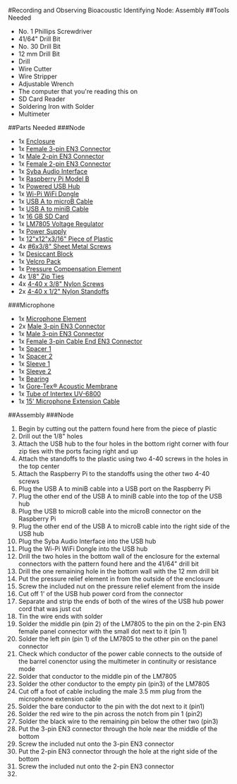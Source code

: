 #Recording and Observing Bioacoustic Identifying Node: Assembly
##Tools Needed
- No. 1 Phillips Screwdriver
- 41/64" Drill Bit
- No. 30 Drill Bit
- 12 mm Drill Bit
- Drill
- Wire Cutter
- Wire Stripper
- Adjustable Wrench
- The computer that you're reading this on
- SD Card Reader
- Soldering Iron with Solder
- Multimeter

##Parts Needed
###Node
- 1x [Enclosure](http://www.amazon.com/dp/B00HG8TS3Y/ref=wl_it_dp_o_pC_S_ttl?_encoding=UTF8&colid=H2U0Y6WJ23VC&coliid=I2G3479UF6VSP0)
- 1x [Female 3-pin EN3 Connector](http://www.alliedelec.com/search/productdetail.aspx?SKU=70214361)
- 1x [Male 2-pin EN3 Connector](http://www.alliedelec.com/search/productdetail.aspx?SKU=70214332)
- 1x [Female 2-pin EN3 Connector](http://www.alliedelec.com/search/productdetail.aspx?SKU=70214365)
- 1x [Syba Audio Interface](http://www.amazon.com/Syba-SD-CM-UAUD-Adapter-C-Media-Chipset/dp/B001MSS6CS/ref=sr_1_1?s=electronics&ie=UTF8&qid=1408040850&sr=1-1&keywords=usb+audio+adapter)
- 1x [Raspberry Pi Model B](http://www.amazon.com/RASPBERRY-MODEL-756-8308-Raspberry-Pi/dp/B009SQQF9C/ref=sr_1_1?ie=UTF8&qid=1408473974&sr=8-1&keywords=raspberry+pi+model+b)
- 1x [Powered USB Hub](http://www.amazon.com/Belkin-Aluminium-Powered-Adapter-Desktop/dp/B00K8AB1MI/ref=sr_1_1?ie=UTF8&qid=1408463292&sr=8-1&keywords=powered+usb+hub)
- 1x [Wi-Pi WiFi Dongle](http://www.amazon.com/Wi-Pi-Raspberry-802-11n-Wireless-Adapter/dp/B00BDW6D7I/ref=sr_1_15?ie=UTF8&qid=1408473936&sr=8-15&keywords=raspberry+pi+model+b+wifi+power)
- 1x [USB A to microB Cable](http://www.amazon.com/StarTech-com-Micro-USB-Cable-UUSBHAUB3RA/dp/B001AR4NC8/ref=sr_1_2?ie=UTF8&qid=undefined&sr=8-2&keywords=short+usb+micro+B+right+angle)
- 1x [USB A to miniB Cable](http://www.amazon.com/StarTech-1-Feet-Mini-USB-Cable/dp/B002L5U7N2/ref=sr_1_4?ie=UTF8&qid=1408466830&sr=8-4&keywords=1ft+usb+mini+B)
- 1x [16 GB SD Card](http://www.amazon.com/gp/product/B009QZH7D8)
- 1x [LM7805 Voltage Regulator](http://www.amazon.com/Through-Positive-Voltage-Regulator-L7805CV/dp/B00CMQ4NYO/ref=sr_1_2?ie=UTF8&qid=1409319128&sr=8-2&keywords=7805)
- 1x [Power Supply](http://www.amazon.com/Hitlights-110VAC-12VDC-Adapter-Transformer/dp/B007ME2HMQ/ref=sr_1_1?ie=UTF8&qid=1409319084&sr=8-1&keywords=12+vdc+transformer)
- 1x [12"x12"x3/16" Piece of Plastic](http://www.amazon.com/dp/B0070Z651Q/ref=biss_dp_t_asn)
- 4x [#6x3/8" Sheet Metal Screws](http://www.amazon.com/Sheet-Metal-Screw-Phillips-Stainless/dp/B00JXV4UP8/ref=sr_1_2?ie=UTF8&qid=undefined&sr=8-2&keywords=6x3%2F8+sheet+metal+screw)
- 1x [Desiccant Block](http://www.amazon.com/Dry-Brik-II-Desiccant-Blocks-6-Pack/dp/B000U0XCZA/ref=sr_1_2?ie=UTF8&qid=1409320779&sr=8-2&keywords=disposable+desiccant)
- 1x [Velcro Pack](http://www.amazon.com/Velcro-brand-Mini-Fasteners-White/dp/B00A2GMCE4/ref=sr_1_1?ie=UTF8&qid=1409320839&sr=8-1&keywords=velcro+dots)
- 1x [Pressure Compensation Element](http://www.sealingdevices.com/gore-vents)
- 4x [1/8" Zip Ties](http://www.amazon.com/Zip-Ties-inch-Qty-000/dp/B00BVFQD18/ref=sr_1_13?ie=UTF8&qid=1409321447&sr=8-13&keywords=1%2F8%22+zip+tie)
- 4x [4-40 x 3/8" Nylon Screws](http://www.amazon.com/dp/B000N8STWK/ref=biss_dp_t_asn)
- 2x [4-40 x 1/2" Nylon Standoffs](http://www.amazon.com/Richco-HTS4-8-48-Standoff-thread-length/dp/B00LPPP1Y4/ref=sr_1_5?ie=UTF8&qid=1409321793&sr=8-5&keywords=nylon+4-40+standoff)

###Microphone
- 1x [Microphone Element](http://www.jlielectronics.com/products/JLI%252d61A.html)
- 2x [Male 3-pin EN3 Connector](http://www.alliedelec.com/search/productdetail.aspx?SKU=70214349)
- 1x [Male 3-pin EN3 Connector](http://www.alliedelec.com/search/productdetail.aspx?SKU=70214349)
- 1x [Female 3-pin Cable End EN3 Connector](http://www.alliedelec.com/search/productdetail.aspx?SKU=70214377)
- 1x [Spacer 1](http://www.mcmaster.com/#95606A430)
- 1x [Spacer 2](http://www.mcmaster.com/#94639a155)
- 1x [Sleeve 1](http://www.mcmaster.com/#6627K13)
- 1x [Sleeve 2](http://www.mcmaster.com/#6621K75)
- 1x [Bearing](http://www.mcmaster.com/#6362K233)
- 1x [Gore-Tex® Acoustic Membrane](http://www.gore.com/en_xx/products/venting/portable/cell-phone-product-comparison.html?isAjax=true)
- 1x [Tube of Intertex UV-6800](http://www.amazon.com/E-6000-260011-UV6800®-3-7-Adhesive/dp/B004JX3C2C)
- 1x [15' Microphone Extension Cable](http://www.amazon.com/3-5mm-Stereo-Headphone-Extension-Straight/dp/B0002KR13M/ref=sr_1_14?ie=UTF8&qid=1408040298&sr=8-14&keywords=long+microphone+cables)

##Assembly
###Node
1. Begin by cutting out the pattern found here from the piece of plastic
2. Drill out the 1/8" holes
3. Attach the USB hub to the four holes in the bottom right corner with four zip ties with the ports facing right and up
4. Attach the standoffs to the plastic using two 4-40 screws in the holes in the top center
5. Attach the Raspberry Pi to the standoffs using the other two 4-40 screws
6. Plug the USB A to miniB cable into a USB port on the Raspberry Pi
7. Plug the other end of the USB A to miniB cable into the top of the USB hub
8. Plug the USB to microB cable into the microB connector on the Raspberry Pi
9. Plug the other end of the USB A to microB cable into the right side of the USB hub
10. Plug the Syba Audio Interface into the USB hub
11. Plug the Wi-Pi WiFi Dongle into the USB hub
12. Drill the two holes in the bottom wall of the enclosure for the external connectors with the pattern found here and the 41/64" drill bit
13. Drill the one remaining hole in the bottom wall with the 12 mm drill bit
14. Put the pressure relief element in from the outside of the enclosure
15. Screw the included nut on the pressure relief element from the inside
13. Cut off 1' of the USB hub power cord from the connector
14. Separate and strip the ends of both of the wires of the USB hub power cord that was just cut
15. Tin the wire ends with solder
16. Solder the middle pin (pin 2) of the LM7805 to the pin on the 2-pin EN3 female panel connector with the small dot next to it (pin 1)
17. Solder the left pin (pin 1) of the LM7805 to the other pin on the panel connector
18. Check which conductor of the power cable connects to the outside of the barrel conenctor using the multimeter in continuity or resistance mode
19. Solder that conductor to the middle pin of the LM7805
20. Solder the other conductor to the empty pin (pin3) of the LM7805
21. Cut off a foot of cable including the male 3.5 mm plug from the microphone extension cable
22. Solder the bare conductor to the pin with the dot next to it (pin1)
23. Solder the red wire to the pin across the notch from pin 1 (pin2)
24. Solder the black wire to the remaining pin below the other two (pin3)
25. Put the 3-pin EN3 connector through the hole near the middle of the bottom
26. Screw the included nut onto the 3-pin EN3 connector
27. Put the 2-pin EN3 connector through the hole at the right side of the bottom
28. Screw the included nut onto the 2-pin EN3 connector
32. 